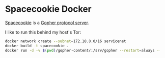 # Spacecookie Docker

[Spacecookie](https://github.com/sternenseemann/spacecookie) is a [Gopher protocol server](https://en.wikipedia.org/wiki/Gopher_(protocol)).

I like to run this behind my host's Tor:

```bash
docker network create --subnet=172.18.0.0/16 servicenet
docker build -t spacecookie .
docker run -d -v $(pwd)/gopher-content/:/srv/gopher --restart=always --net servicenet --hostname=spacecookie --ip=172.18.0.68 spacecookie
```
